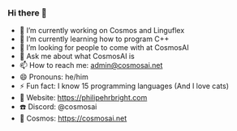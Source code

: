 ### Hi there 👋

- 🔭 I’m currently working on Cosmos and Linguflex
- 🌱 I’m currently learning how to program C++
- 🤔 I’m looking for people to come with at CosmosAI
- 💬 Ask me about what CosmosAI is
- 📫 How to reach me: admin@cosmosai.net
- 😄 Pronouns: he/him
- ⚡ Fun fact: I know 15 programming languages (And I love cats)
- 📖 Website: https://philipehrbright.com
- ☎️ Discord: @cosmosai
- 🧠 Cosmos: https://cosmosai.net
